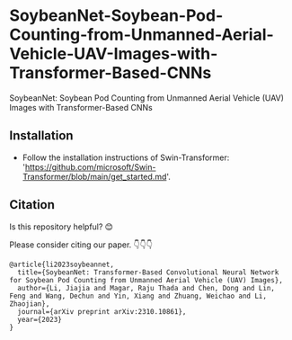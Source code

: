 # SoybeanNet-Soybean-Pod-Counting-from-Unmanned-Aerial-Vehicle-UAV-Images-with-Transformer-Based-CNNs
SoybeanNet: Soybean Pod Counting from Unmanned Aerial Vehicle (UAV) Images with Transformer-Based CNNs

## Installation
- Follow the installation instructions of Swin-Transformer: 'https://github.com/microsoft/Swin-Transformer/blob/main/get_started.md'.  



## Citation

Is this repository helpful? 😊  

Please consider citing our paper. 👇👇👇


```
@article{li2023soybeannet,
  title={SoybeanNet: Transformer-Based Convolutional Neural Network for Soybean Pod Counting from Unmanned Aerial Vehicle (UAV) Images},
  author={Li, Jiajia and Magar, Raju Thada and Chen, Dong and Lin, Feng and Wang, Dechun and Yin, Xiang and Zhuang, Weichao and Li, Zhaojian},
  journal={arXiv preprint arXiv:2310.10861},
  year={2023}
}
```
